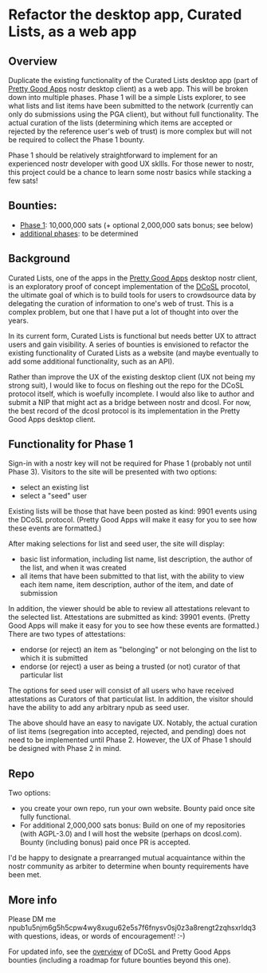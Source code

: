 # Refactor the desktop app, Curated Lists, as a web app

## Overview

Duplicate the existing functionality of the Curated Lists desktop app (part of [Pretty Good Apps](https://github.com/wds4/pretty-good) nostr desktop client) as a web app. This will be broken down into multiple phases. Phase 1 will be a simple Lists explorer, to see what lists and list items have been submitted to the network (currently can only do submissions using the PGA client), but without full functionality. The actual curation of the lists (determining which items are accepted or rejected by the reference user's web of trust) is more complex but will not be required to collect the Phase 1 bounty.

Phase 1 should be relatively straightforward to implement for an experienced nostr developer with good UX skllls. For those newer to nostr, this project could be a chance to learn some nostr basics while stacking a few sats!

## Bounties: 
- [Phase 1](https://github.com/wds4/DCoSL/blob/main/bounties/curatedLists/phase1.md): 10,000,000 sats (+ optional 2,000,000 sats bonus; see below)
- [additional phases](https://github.com/wds4/DCoSL/tree/main/bounties/curatedLists): to be determined

## Background

Curated Lists, one of the apps in the [Pretty Good Apps](https://github.com/wds4/pretty-good) desktop nostr client, is an exploratory proof of concept implementation of the [DCoSL](https://github.com/wds4/dcosl) procotol, the ultimate goal of which is to build tools for users to crowdsource data by delegating the curation of information to one's web of trust. This is a complex problem, but one that I have put a lot of thought into over the years.

In its current form, Curated Lists is functional but needs better UX to attract users and gain visibility. A series of bounties is envisioned to refactor the existing functionality of Curated Lists as a website (and maybe eventually to add some additional functionality, such as an API).

Rather than improve the UX of the existing desktop client (UX not being my strong suit), I would like to focus on fleshing out the repo for the DCoSL protocol itself, which is woefully incomplete. I would also like to author and submit a NIP that might act as a bridge between nostr and dcosl. For now, the best record of the dcosl protocol is its implementation in the Pretty Good Apps desktop client.

## Functionality for Phase 1

Sign-in with a nostr key will not be required for Phase 1 (probably not until Phase 3). Visitors to the site will be presented with two options:
- select an existing list
- select a "seed" user
  
Existing lists will be those that have been posted as kind: 9901 events using the DCoSL protocol. (Pretty Good Apps will make it easy for you to see how these events are formatted.) 

After making selections for list and seed user, the site will display:
- basic list information, including list name, list description, the author of the list, and when it was created
- all items that have been submitted to that list, with the ability to view each item name, item description, author of the item, and date of submission

In addition, the viewer should be able to review all attestations relevant to the selected list. Attestations are submitted as kind: 39901 events. (Pretty Good Apps will make it easy for you to see how these events are formatted.) There are two types of attestations:
- endorse (or reject) an item as "belonging" or not belonging on the list to which it is submitted
- endorse (or reject) a user as being a trusted (or not) curator of that particular list

The options for seed user will consist of all users who have received attestations as Curators of that particulat list. In addition, the visitor should have the ability to add any arbitrary npub as seed user.

The above should have an easy to navigate UX. Notably, the actual curation of list items (segregation into accepted, rejected, and pending) does not need to be implemented until Phase 2. However, the UX of Phase 1 should be designed with Phase 2 in mind.

## Repo

Two options:
- you create your own repo, run your own website. Bounty paid once site fully functional.
- For additional 2,000,000 sats bonus: Build on one of my repositories (with AGPL-3.0) and I will host the website (perhaps on dcosl.com). Bounty (including bonus) paid once PR is accepted.

I'd be happy to designate a prearranged mutual acquaintance within the nostr community as arbiter to determine when bounty requirements have been met.

## More info

Please DM me npub1u5njm6g5h5cpw4wy8xugu62e5s7f6fnysv0sj0z3a8rengt2zqhsxrldq3 with questions, ideas, or words of encouragement! :-)

For updated info, see the [overview](https://github.com/wds4/DCoSL/tree/main/bounties) of DCoSL and Pretty Good Apps bounties (including a roadmap for future bounties beyond this one).
